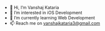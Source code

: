 - 👋 Hi, I’m Vanshaj Kataria
- 👀 I’m interested in iOS Development
- 🌱 I’m currently learning Web Development
- 📫 Reach me on vanshajkataria3@gmail.com

<!---
vanshajkataria/vanshajkataria is a ✨ special ✨ repository because its `README.md` (this file) appears on your GitHub profile.
You can click the Preview link to take a look at your changes.
--->
